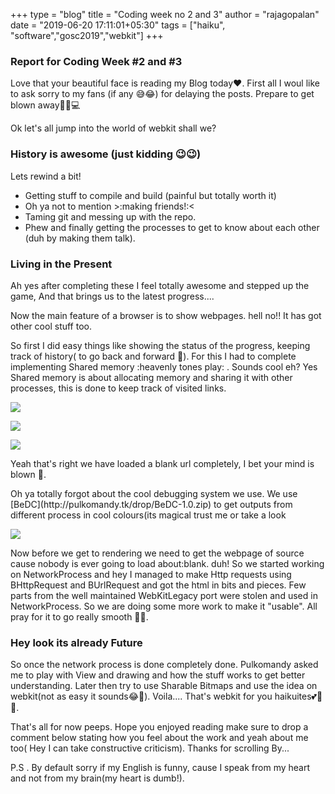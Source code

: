 +++
type = "blog"
title = "Coding week no 2 and 3"
author = "rajagopalan"
date = "2019-06-20 17:11:01+05:30"
tags = ["haiku", "software","gosc2019","webkit"]
+++
<h3>Report for Coding Week #2 and #3</h3>

<p>Love that your beautiful face is reading my Blog today❤️. First all I woul
like to ask sorry to my fans (if any 😅😂) for delaying the posts. Prepare to get blown away🎉🎉💻</p>

<p>Ok let's all jump into the world of webkit shall we?</p>

<h3> History is awesome (just kidding 😉😉)</h3>
<p>Lets rewind a bit!
<ul>
<li> Getting stuff to compile and build (painful but totally worth it)</li>
<li> Oh ya not to mention >:making friends!:&lt;</li>
<li> Taming git and messing up with the repo.</li>
<li> Phew and finally getting the processes to get to know about each other (duh by making them talk).</li></ul>

<h3>Living in the Present</h3>

<p>Ah yes after completing these I feel totally awesome and stepped up the game, And that brings us to the latest progress....</p>

<p>Now the main feature of a browser is to show webpages. hell no!! It has got other cool stuff too.</p>

<p>So first I did easy things like showing the status of the progress, keeping track of history( to go back and forward 🚗). For this I had to complete implementing Shared memory :heavenly tones play: . Sounds cool eh? Yes Shared memory is about allocating memory and sharing it with other processes, this is done to keep track of visited links.</p>

![](/files/zeus-1.PNG)

![](/files/zeus-2.PNG)

![](/files/zeus-3.PNG)


<p>Yeah that's right we have loaded a blank url completely, I bet your mind is blown 🤯.</p>

<p>Oh ya totally forgot about the cool debugging system we use. We use [BeDC](http://pulkomandy.tk/drop/BeDC-1.0.zip) to get outputs from different process in cool colours(its magical trust me or take a look </p>

![](/files/zeus-4.PNG)

<p>Now before we get to rendering we need to get the webpage of source cause nobody is ever going to load about:blank. duh!
So we started working on NetworkProcess and hey I managed to make Http requests using BHttpRequest and BUrlRequest and got the html in bits and pieces. Few parts from the well maintained WebKitLegacy port were stolen and used in NetworkProcess. So we are doing some more work to make it "usable". All pray for it to go really smooth 🤞🏻.</p>

<h3>Hey look its already Future</h3>

<p>So once the network process is done completely done. Pulkomandy asked me to play with View and drawing and how the stuff works to get better understanding. Later then try to use Sharable Bitmaps and use the idea on webkit(not as easy it sounds😂🙊). Voila.... That's webkit for you haikuites💕💾😍.</p>


<p>That's all for now peeps. Hope you enjoyed reading make sure to drop a comment below stating how you feel about the work and yeah about me too( Hey I can take constructive criticism). Thanks for scrolling By...</p>

<p>P.S . By default sorry if my English is funny, cause I speak from my heart and not from my brain(my heart is dumb!).</p>
